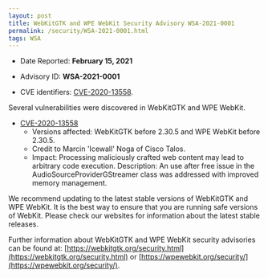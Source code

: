 ```yaml
---
layout: post
title: WebKitGTK and WPE WebKit Security Advisory WSA-2021-0001
permalink: /security/WSA-2021-0001.html
tags: WSA
---
```


* Date Reported: **February 15, 2021**

* Advisory ID: **WSA-2021-0001**

* CVE identifiers: [CVE-2020-13558](#CVE-2020-13558).


Several vulnerabilities were discovered in WebKitGTK and WPE WebKit.

* <a name="CVE-2020-13558" href="https://cve.mitre.org/cgi-bin/cvename.cgi?name=CVE-2020-13558">CVE-2020-13558</a>
  * Versions affected: WebKitGTK before 2.30.5 and WPE WebKit before
    2.30.5.
  * Credit to Marcin 'Icewall' Noga of Cisco Talos.
  * Impact: Processing maliciously crafted web content may lead to
    arbitrary code execution. Description: An use after free issue in
    the AudioSourceProviderGStreamer class was addressed with improved
    memory management.


We recommend updating to the latest stable versions of WebKitGTK and WPE
WebKit. It is the best way to ensure that you are running safe versions
of WebKit. Please check our websites for information about the latest
stable releases.

Further information about WebKitGTK and WPE WebKit security advisories can be found at: 
[https://webkitgtk.org/security.html](https://webkitgtk.org/security.html) or [https://wpewebkit.org/security/](https://wpewebkit.org/security/).
